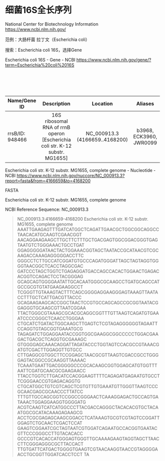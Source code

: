 # 细菌16S全长序列

National Center for Biotechnology Information
https://www.ncbi.nlm.nih.gov/

范例：大肠杆菌 拉丁文（Escherichia coli）

搜索：Escherichia coli 16S，选择Gene

Escherichia coli 16S - Gene - NCBI
https://www.ncbi.nlm.nih.gov/gene/?term=Escherichia%20coli%2016S

  
====================================================================

| Name/Gene ID | Description | Location | Aliases
| ------------- |:-------------:|:-------------:|:-------------:|
| rrsB/ID: 948466 | 16S ribosomal RNA of rrnB operon [Escherichia coli str. K-12 substr. MG1655] | NC_000913.3 (4166659..4168200) | b3968, ECK3960, JWR0099

Escherichia coli str. K-12 substr. MG1655, complete genome - Nucleotide - NCBI
https://www.ncbi.nlm.nih.gov/nuccore/NC_000913.3?report=fasta&from=4166659&to=4168200

FASTA

Escherichia coli str. K-12 substr. MG1655, complete genome

NCBI Reference Sequence: NC_000913.3

>NC_000913.3:4166659-4168200 Escherichia coli str. K-12 substr. MG1655, complete genome
AAATTGAAGAGTTTGATCATGGCTCAGATTGAACGCTGGCGGCAGGCCTAACACATGCAAGTCGAACGGT
AACAGGAAGAAGCTTGCTTCTTTGCTGACGAGTGGCGGACGGGTGAGTAATGTCTGGGAAACTGCCTGAT
GGAGGGGGATAACTACTGGAAACGGTAGCTAATACCGCATAACGTCGCAAGACCAAAGAGGGGGACCTTC
GGGCCTCTTGCCATCGGATGTGCCCAGATGGGATTAGCTAGTAGGTGGGGTAACGGCTCACCTAGGCGAC
GATCCCTAGCTGGTCTGAGAGGATGACCAGCCACACTGGAACTGAGACACGGTCCAGACTCCTACGGGAG
GCAGCAGTGGGGAATATTGCACAATGGGCGCAAGCCTGATGCAGCCATGCCGCGTGTATGAAGAAGGCCT
TCGGGTTGTAAAGTACTTTCAGCGGGGAGGAAGGGAGTAAAGTTAATACCTTTGCTCATTGACGTTACCC
GCAGAAGAAGCACCGGCTAACTCCGTGCCAGCAGCCGCGGTAATACGGAGGGTGCAAGCGTTAATCGGAA
TTACTGGGCGTAAAGCGCACGCAGGCGGTTTGTTAAGTCAGATGTGAAATCCCCGGGCTCAACCTGGGAA
CTGCATCTGATACTGGCAAGCTTGAGTCTCGTAGAGGGGGGTAGAATTCCAGGTGTAGCGGTGAAATGCG
TAGAGATCTGGAGGAATACCGGTGGCGAAGGCGGCCCCCTGGACGAAGACTGACGCTCAGGTGCGAAAGC
GTGGGGAGCAAACAGGATTAGATACCCTGGTAGTCCACGCCGTAAACGATGTCGACTTGGAGGTTGTGCC
CTTGAGGCGTGGCTTCCGGAGCTAACGCGTTAAGTCGACCGCCTGGGGAGTACGGCCGCAAGGTTAAAAC
TCAAATGAATTGACGGGGGCCCGCACAAGCGGTGGAGCATGTGGTTTAATTCGATGCAACGCGAAGAACC
TTACCTGGTCTTGACATCCACGGAAGTTTTCAGAGATGAGAATGTGCCTTCGGGAACCGTGAGACAGGTG
CTGCATGGCTGTCGTCAGCTCGTGTTGTGAAATGTTGGGTTAAGTCCCGCAACGAGCGCAACCCTTATCC
TTTGTTGCCAGCGGTCCGGCCGGGAACTCAAAGGAGACTGCCAGTGATAAACTGGAGGAAGGTGGGGATG
ACGTCAAGTCATCATGGCCCTTACGACCAGGGCTACACACGTGCTACAATGGCGCATACAAAGAGAAGCG
ACCTCGCGAGAGCAAGCGGACCTCATAAAGTGCGTCGTAGTCCGGATTGGAGTCTGCAACTCGACTCCAT
GAAGTCGGAATCGCTAGTAATCGTGGATCAGAATGCCACGGTGAATACGTTCCCGGGCCTTGTACACACC
GCCCGTCACACCATGGGAGTGGGTTGCAAAAGAAGTAGGTAGCTTAACCTTCGGGAGGGCGCTTACCACT
TTGTGATTCATGACTGGGGTGAAGTCGTAACAAGGTAACCGTAGGGGAACCTGCGGTTGGATCACCTCCT
TA

